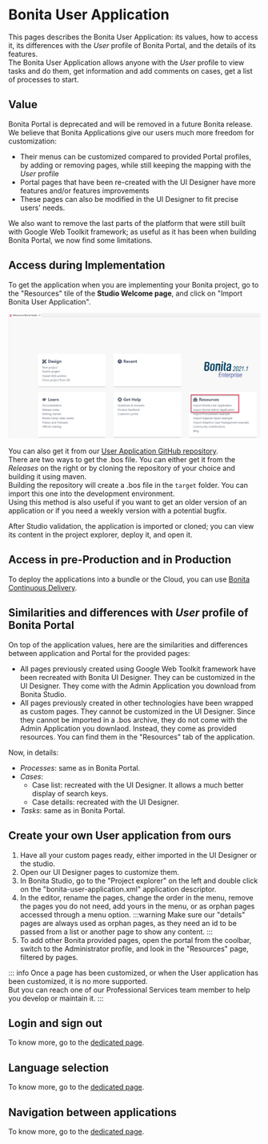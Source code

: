 # Bonita User Application

This pages describes the Bonita User Application: its values, how to access it, its differences with the _User_ profile of Bonita Portal, and the details of its features.   
The Bonita User Application allows anyone with the _User_ profile to view tasks and do them, get information and add comments on cases, get a list of processes to start.

## Value
Bonita Portal is deprecated and will be removed in a future Bonita release.  
We believe that Bonita Applications give our users much more freedom for customization:
  * Their menus can be customized compared to provided Portal profiles, by adding or removing pages, while still keeping the mapping with the _User_ profile
  * Portal pages that have been re-created with the UI Designer have more features and/or features improvements  
  * These pages can also be modified in the UI Designer to fit precise users' needs.
  
We also want to remove the last parts of the platform that were still built with Google Web Toolkit framework; as useful as it has been when building Bonita Portal, we now find some limitations.  

## Access during Implementation
To get the application when you are implementing your Bonita project, go to the "Resources" tile of the **Studio Welcome page**, and click on "Import Bonita User Application".

![Get application from Studio](images/UI2021.1/studio-get-application.png)

You can also get it from our [User Application GitHub repository](https://github.com/bonitasoft/bonita-user-application/).  
There are two ways to get the .bos file. You can either get it from the *Releases* on the right or by cloning the repository of your choice and building it using maven.  
Building the repository will create a .bos file in the ```target``` folder. You can import this one into the development environment.
<br>Using this method is also useful if you want to get an older version of an application or if you need a weekly version with a potential bugfix.  

After Studio validation, the application is imported or cloned; you can view its content in the project explorer, deploy it, and open it.

## Access in pre-Production and in Production
To deploy the applications into a bundle or the Cloud, you can use [Bonita Continuous Delivery](https://documentation.bonitasoft.com/bcd//_manage_living_application).   

## Similarities and differences with _User_ profile of Bonita Portal
On top of the application values, here are the similarities and differences between application and Portal for the provided pages:
  * All pages previously created using Google Web Toolkit framework have been recreated with Bonita UI Designer. They can be customized in the UI Designer. They come with the Admin Application you download from Bonita Studio.
  * All pages previously created in other technologies have been wrapped as custom pages. They cannot be customized in the UI Designer. Since they cannot be imported in a .bos archive, they do not come with the Admin Application you downlaod. Instead, they come as provided resources. You can find them in the "Resources" tab of the application.

Now, in details: 
  * _Processes_: same as in Bonita Portal.
  * _Cases_: 
    * Case list: recreated with the UI Designer. It allows a much better display of search keys.
    * Case details: recreated with the UI Designer.
  * _Tasks_: same as in Bonita Portal.
  
## Create your own User application from ours
1. Have all your custom pages ready, either imported in the UI Designer or the studio.
1. Open our UI Designer pages to customize them.
1. In Bonita Studio, go to the "Project explorer" on the left and double click on the "bonita-user-application.xml" application descriptor.
1. In the editor, rename the pages, change the order in the menu, remove the pages you do not need, add yours in the menu, or as orphan pages accessed through a menu option.
:::warning
Make sure our "details" pages are always used as orphan pages, as they need an id to be passed from a list or another page to show any content.
:::
1. To add other Bonita provided pages, open the portal from the coolbar, switch to the Administrator profile, and look in the "Resources" page, filtered by pages.

::: info
Once a page has been customized, or when the User application has been customized, it is no more supported.  
But you can reach one of our Professional Services team member to help you develop or maintain it.
:::  

## Login and sign out
To know more, go to the [dedicated page](log-in-and-log-out.md).
  
## Language selection
To know more, go to the [dedicated page](languages.md).

## Navigation between applications
To know more, go to the [dedicated page](navigation.md).
